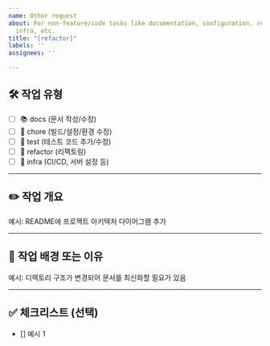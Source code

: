 ```yaml
---
name: Other request
about: For non-feature/code tasks like documentation, configuration, refactoring,
  infra, etc.
title: "[refactor]"
labels: ''
assignees: ''

---
```


## 🛠 작업 유형
<!-- 해당 이슈의 작업 유형을 선택해주세요. -->
- [ ] 📚 docs (문서 작성/수정)
- [ ] 🔧 chore (빌드/설정/환경 수정)
- [ ] 🧪 test (테스트 코드 추가/수정)
- [ ] 🧹 refactor (리팩토링)
- [ ] 🧱 infra (CI/CD, 서버 설정 등)

---

## ✏️ 작업 개요
<!-- 어떤 작업을 할 예정인지 간단하게 작성해주세요. -->

예시: README에 프로젝트 아키텍처 다이어그램 추가

---

## 📌 작업 배경 또는 이유
<!-- 왜 이 작업이 필요한지 간단히 작성해주세요. -->

예시: 디렉토리 구조가 변경되어 문서를 최신화할 필요가 있음

---

## ✅ 체크리스트 (선택)
<!-- 작업해야 할 세부 항목이 있다면 아래에 작성해주세요. -->
- [] 예시 1
